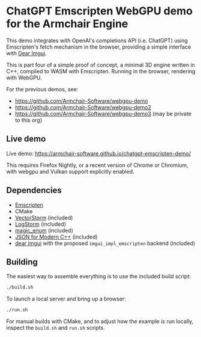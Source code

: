 # ChatGPT Emscripten WebGPU demo for the Armchair Engine

This demo integrates with OpenAI's completions API (i.e. ChatGPT) using Emscripten's fetch mechanism in the browser, providing a simple interface with [Dear Imgui](https://github.com/ocornut/imgui).

This is part four of a simple proof of concept, a minimal 3D engine written in C++, compiled to WASM with Emscripten.  Running in the browser, rendering with WebGPU.

For the previous demos, see:
- https://github.com/Armchair-Software/webgpu-demo
- https://github.com/Armchair-Software/webgpu-demo2
- https://github.com/Armchair-Software/webgpu-demo3 (may be private to this org)

## Live demo
Live demo: https://armchair-software.github.io/chatgpt-emscripten-demo/

This requires Firefox Nightly, or a recent version of Chrome or Chromium, with webgpu and Vulkan support explicitly enabled.

## Dependencies
- [Emscripten](https://emscripten.org/)
- CMake
- [VectorStorm](https://github.com/Armchair-Software/vectorstorm) (included)
- [LogStorm](https://github.com/VoxelStorm-Ltd/logstorm) (included)
- [magic_enum](https://github.com/Neargye/magic_enum) (included)
- [JSON for Modern C++](https://github.com/nlohmann/json) (included)
- [dear imgui](https://github.com/ocornut/imgui) with the proposed `imgui_impl_emscripten` backend (included)

## Building
The easiest way to assemble everything is to use the included build script:
```sh
./build.sh
```

To launch a local server and bring up a browser:
```sh
./run.sh
```

For manual builds with CMake, and to adjust how the example is run locally, inspect the `build.sh` and `run.sh` scripts.
